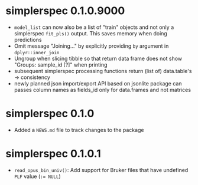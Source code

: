 # simplerspec 0.1.0.9000

* `model_list` can now also be a list of "train" objects and not only a simplerspec `fit_pls()` output. This saves memory when doing predictions
* Omit message "Joining..." by explicitly providing `by` argument in `dplyr::inner_join`
* Ungroup when slicing tibble so that return data frame does not show "Groups:   sample_id [?]" when printing
* subsequent simplerspec processing functions return (list of) data.table's -> consistency
* newly planned json import/export API based on jsonlite package can passes column names as fields_id only for data.frames and not matrices


# simplerspec 0.1.0

* Added a `NEWS.md` file to track changes to the package

# simplerspec 0.1.0.1

* `read_opus_bin_univ()`: Add support for Bruker files that have undefined `PLF` value (`:= NULL`)
